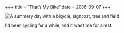 +++
title = "That’s My Bike"
date = 2006-09-07
+++

![A summery day with a bicycle, signpost, tree and field](/photos/ThatsMyBike.jpg "Raleigh Ambush.  That's right, my bike is going to sneak up on you and work it's evil mojo.")

I'd been cycling for a while, and it was time for a rest.

